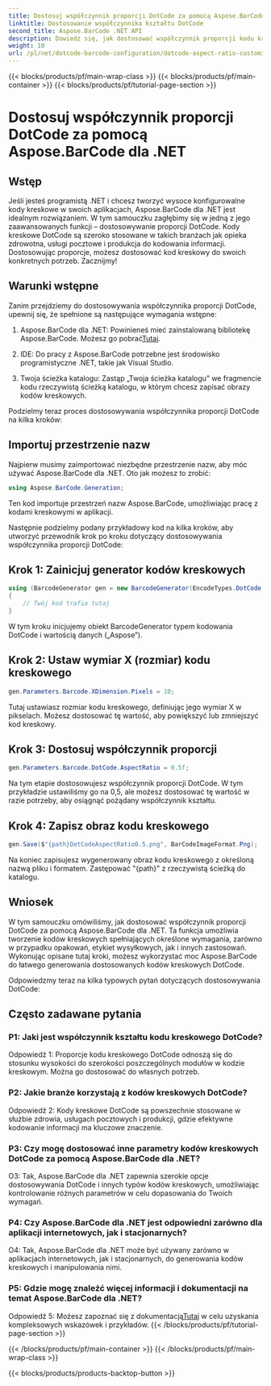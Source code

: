 ```yaml
---
title: Dostosuj współczynnik proporcji DotCode za pomocą Aspose.BarCode dla .NET
linktitle: Dostosowanie współczynnika kształtu DotCode
second_title: Aspose.BarCode .NET API
description: Dowiedz się, jak dostosować współczynnik proporcji kodu kreskowego DotCode za pomocą Aspose.BarCode dla .NET. Bez wysiłku twórz dostosowane kody kreskowe do swoich aplikacji.
weight: 10
url: /pl/net/dotcode-barcode-configuration/dotcode-aspect-ratio-customization/
---
```


{{< blocks/products/pf/main-wrap-class >}}
{{< blocks/products/pf/main-container >}}
{{< blocks/products/pf/tutorial-page-section >}}

# Dostosuj współczynnik proporcji DotCode za pomocą Aspose.BarCode dla .NET

## Wstęp

Jeśli jesteś programistą .NET i chcesz tworzyć wysoce konfigurowalne kody kreskowe w swoich aplikacjach, Aspose.BarCode dla .NET jest idealnym rozwiązaniem. W tym samouczku zagłębimy się w jedną z jego zaawansowanych funkcji – dostosowywanie proporcji DotCode. Kody kreskowe DotCode są szeroko stosowane w takich branżach jak opieka zdrowotna, usługi pocztowe i produkcja do kodowania informacji. Dostosowując proporcje, możesz dostosować kod kreskowy do swoich konkretnych potrzeb. Zacznijmy!

## Warunki wstępne

Zanim przejdziemy do dostosowywania współczynnika proporcji DotCode, upewnij się, że spełnione są następujące wymagania wstępne:

1.  Aspose.BarCode dla .NET: Powinieneś mieć zainstalowaną bibliotekę Aspose.BarCode. Możesz go pobrać[Tutaj](https://releases.aspose.com/barcode/net/).

2. IDE: Do pracy z Aspose.BarCode potrzebne jest środowisko programistyczne .NET, takie jak Visual Studio.

3. Twoja ścieżka katalogu: Zastąp „Twoja ścieżka katalogu” we fragmencie kodu rzeczywistą ścieżką katalogu, w którym chcesz zapisać obrazy kodów kreskowych.

Podzielmy teraz proces dostosowywania współczynnika proporcji DotCode na kilka kroków:

## Importuj przestrzenie nazw

Najpierw musimy zaimportować niezbędne przestrzenie nazw, aby móc używać Aspose.BarCode dla .NET. Oto jak możesz to zrobić:

```csharp
using Aspose.BarCode.Generation;
```

Ten kod importuje przestrzeń nazw Aspose.BarCode, umożliwiając pracę z kodami kreskowymi w aplikacji.

Następnie podzielmy podany przykładowy kod na kilka kroków, aby utworzyć przewodnik krok po kroku dotyczący dostosowywania współczynnika proporcji DotCode:

## Krok 1: Zainicjuj generator kodów kreskowych

```csharp
using (BarcodeGenerator gen = new BarcodeGenerator(EncodeTypes.DotCode, "Aspose"))
{
    // Twój kod trafia tutaj
}
```

W tym kroku inicjujemy obiekt BarcodeGenerator typem kodowania DotCode i wartością danych („Aspose”).

## Krok 2: Ustaw wymiar X (rozmiar) kodu kreskowego

```csharp
gen.Parameters.Barcode.XDimension.Pixels = 10;
```

Tutaj ustawiasz rozmiar kodu kreskowego, definiując jego wymiar X w pikselach. Możesz dostosować tę wartość, aby powiększyć lub zmniejszyć kod kreskowy.

## Krok 3: Dostosuj współczynnik proporcji

```csharp
gen.Parameters.Barcode.DotCode.AspectRatio = 0.5f;
```

Na tym etapie dostosowujesz współczynnik proporcji DotCode. W tym przykładzie ustawiliśmy go na 0,5, ale możesz dostosować tę wartość w razie potrzeby, aby osiągnąć pożądany współczynnik kształtu.

## Krok 4: Zapisz obraz kodu kreskowego

```csharp
gen.Save($"{path}DotCodeAspectRatio0.5.png", BarCodeImageFormat.Png);
```

Na koniec zapisujesz wygenerowany obraz kodu kreskowego z określoną nazwą pliku i formatem. Zastępować "{path}" z rzeczywistą ścieżką do katalogu.

## Wniosek

W tym samouczku omówiliśmy, jak dostosować współczynnik proporcji DotCode za pomocą Aspose.BarCode dla .NET. Ta funkcja umożliwia tworzenie kodów kreskowych spełniających określone wymagania, zarówno w przypadku opakowań, etykiet wysyłkowych, jak i innych zastosowań. Wykonując opisane tutaj kroki, możesz wykorzystać moc Aspose.BarCode do łatwego generowania dostosowanych kodów kreskowych DotCode.

Odpowiedzmy teraz na kilka typowych pytań dotyczących dostosowywania DotCode:

## Często zadawane pytania

### P1: Jaki jest współczynnik kształtu kodu kreskowego DotCode?

Odpowiedź 1: Proporcje kodu kreskowego DotCode odnoszą się do stosunku wysokości do szerokości poszczególnych modułów w kodzie kreskowym. Można go dostosować do własnych potrzeb.

### P2: Jakie branże korzystają z kodów kreskowych DotCode?

Odpowiedź 2: Kody kreskowe DotCode są powszechnie stosowane w służbie zdrowia, usługach pocztowych i produkcji, gdzie efektywne kodowanie informacji ma kluczowe znaczenie.

### P3: Czy mogę dostosować inne parametry kodów kreskowych DotCode za pomocą Aspose.BarCode dla .NET?

O3: Tak, Aspose.BarCode dla .NET zapewnia szerokie opcje dostosowywania DotCode i innych typów kodów kreskowych, umożliwiając kontrolowanie różnych parametrów w celu dopasowania do Twoich wymagań.

### P4: Czy Aspose.BarCode dla .NET jest odpowiedni zarówno dla aplikacji internetowych, jak i stacjonarnych?

O4: Tak, Aspose.BarCode dla .NET może być używany zarówno w aplikacjach internetowych, jak i stacjonarnych, do generowania kodów kreskowych i manipulowania nimi.

### P5: Gdzie mogę znaleźć więcej informacji i dokumentacji na temat Aspose.BarCode dla .NET?

Odpowiedź 5: Możesz zapoznać się z dokumentacją[Tutaj](https://reference.aspose.com/barcode/net/) w celu uzyskania kompleksowych wskazówek i przykładów.
{{< /blocks/products/pf/tutorial-page-section >}}

{{< /blocks/products/pf/main-container >}}
{{< /blocks/products/pf/main-wrap-class >}}

{{< blocks/products/products-backtop-button >}}
